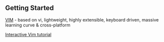 ## Getting Started

[VIM](http://www.vim.org/) - based on vi, lightweight, highly extensible, keyboard driven, massive learning curve & cross-platform

[Interactive Vim tutorial](http://www.openvim.com/tutorial.html)